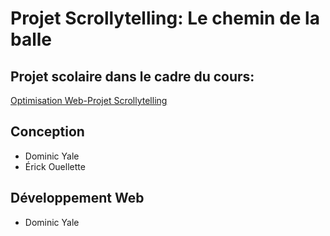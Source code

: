 # Projet Scrollytelling: Le chemin de la balle

## Projet scolaire dans le cadre du cours: <br>
<a href="https://tim-montmorency.com/timdoc/582-424MO/projet-scrollytelling/">Optimisation Web-Projet Scrollytelling</a>

## Conception
<ul>
  <li>Dominic Yale</li>
  <li>Érick Ouellette</li>
</ul>

## Développement Web
<ul>
  <li>Dominic Yale</li>
</ul>
